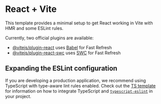 # React + Vite

This template provides a minimal setup to get React working in Vite with HMR and some ESLint rules.

Currently, two official plugins are available:

- [@vitejs/plugin-react](https://github.com/vitejs/vite-plugin-react/blob/main/packages/plugin-react) uses [Babel](https://babeljs.io/) for Fast Refresh
- [@vitejs/plugin-react-swc](https://github.com/vitejs/vite-plugin-react/blob/main/packages/plugin-react-swc) uses [SWC](https://swc.rs/) for Fast Refresh

## Expanding the ESLint configuration

If you are developing a production application, we recommend using TypeScript with type-aware lint rules enabled. Check out the [TS template](https://github.com/vitejs/vite/tree/main/packages/create-vite/template-react-ts) for information on how to integrate TypeScript and [`typescript-eslint`](https://typescript-eslint.io) in your project.

<!-- Expert Lease Admin/Accounting Services In The USA
Managing real estate leases involves more than just keeping track of dates and payments. Businesses across the USA rely on lease admin/accounting solutions that provide accuracy, transparency, and compliance. At Global Guru, we combine automation, expertise, and precision to deliver lease management that works in sync with your goals.
Our specialized team handles every aspect of lease admin/accounting so you can focus on strategy while we take care of the details. Whether you oversee a few properties or manage a multi-site national portfolio, our services adapt to your needs and scale with your growth. -->
